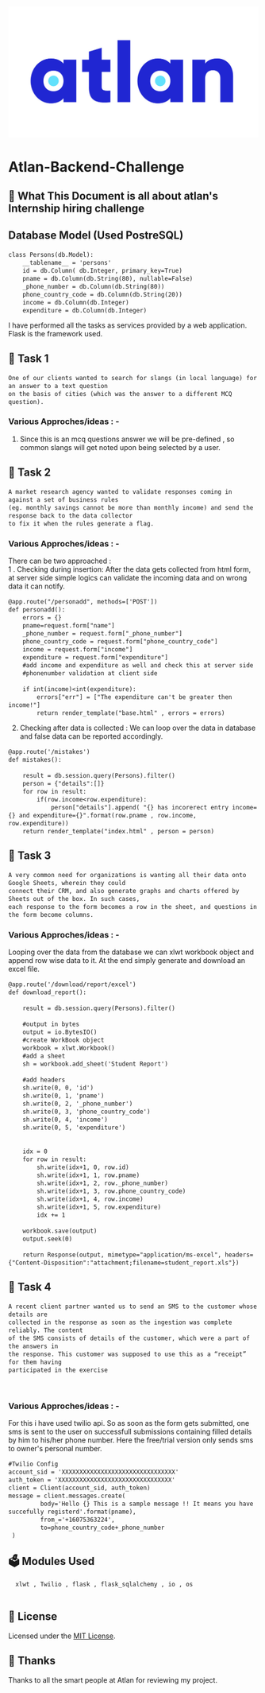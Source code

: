 ![alt text](https://github.com/s-chandr/atlan-daisy-task/blob/master/atlan-logo.jpg "Atlan")

# Atlan-Backend-Challenge

## :bookmark_tabs: What This Document is all about atlan's Internship hiring challenge 


## Database Model (Used PostreSQL)
```shell 
class Persons(db.Model):
    __tablename__ = 'persons'   
    id = db.Column( db.Integer, primary_key=True)
    pname = db.Column(db.String(80), nullable=False)
    _phone_number = db.Column(db.String(80))
    phone_country_code = db.Column(db.String(20))
    income = db.Column(db.Integer)
    expenditure = db.Column(db.Integer)
```
I have performed all the tasks as services provided by a web application. 
Flask is the framework used.

## :rocket: Task 1 
 ```shell
One of our clients wanted to search for slangs (in local language) for an answer to a text question
on the basis of cities (which was the answer to a different MCQ question).

```
### Various Approches/ideas : -
1. Since this is an mcq questions answer we will be pre-defined , so common slangs will get noted upon being selected by a user.


## :rocket: Task 2 
 ```shell
A market research agency wanted to validate responses coming in against a set of business rules 
(eg. monthly savings cannot be more than monthly income) and send the response back to the data collector 
to fix it when the rules generate a flag.
```
### Various Approches/ideas : -
There can be two approached :  
1 . Checking during insertion: After the data gets collected from html form, at server side simple logics can validate the incoming data and on wrong data it can notify.
``` shell 
@app.route("/personadd", methods=['POST'])
def personadd():
    errors = {}
    pname=request.form["name"]
    _phone_number = request.form["_phone_number"]
    phone_country_code = request.form["phone_country_code"]
    income = request.form["income"]
    expenditure = request.form["expenditure"]
    #add income and expenditure as well and check this at server side 
    #phonenumber validation at client side 
    
    if int(income)<int(expenditure):
        errors["err"] = ["The expenditure can't be greater then income!"]
        return render_template("base.html" , errors = errors)

```
2. Checking after data is collected : We can loop over the data in database and false data can be reported accordingly.
``` shell
@app.route('/mistakes')
def mistakes():
    
    result = db.session.query(Persons).filter()
    person = {"details":[]} 
    for row in result:
        if(row.income<row.expenditure):
            person["details"].append( "{} has incorerect entry income={} and expenditure={}".format(row.pname , row.income, row.expenditure))
    return render_template("index.html" , person = person)
```



## :rocket: Task 3 
 ```shell
A very common need for organizations is wanting all their data onto Google Sheets, wherein they could
connect their CRM, and also generate graphs and charts offered by Sheets out of the box. In such cases,
each response to the form becomes a row in the sheet, and questions in the form become columns. 
```
### Various Approches/ideas : -
Looping over the data from the database we can xlwt workbook object and append row wise data to it. At the end simply generate and download an excel file.
``` shell 
@app.route('/download/report/excel')
def download_report():
    
    result = db.session.query(Persons).filter()
    
    #output in bytes
    output = io.BytesIO()
    #create WorkBook object
    workbook = xlwt.Workbook()
    #add a sheet
    sh = workbook.add_sheet('Student Report')
 
    #add headers
    sh.write(0, 0, 'id')
    sh.write(0, 1, 'pname')
    sh.write(0, 2, '_phone_number')
    sh.write(0, 3, 'phone_country_code')
    sh.write(0, 4, 'income')
    sh.write(0, 5, 'expenditure')
    
 
    idx = 0
    for row in result:
        sh.write(idx+1, 0, row.id)
        sh.write(idx+1, 1, row.pname)
        sh.write(idx+1, 2, row._phone_number)
        sh.write(idx+1, 3, row.phone_country_code)
        sh.write(idx+1, 4, row.income)
        sh.write(idx+1, 5, row.expenditure)
        idx += 1
 
    workbook.save(output)
    output.seek(0)
 
    return Response(output, mimetype="application/ms-excel", headers={"Content-Disposition":"attachment;filename=student_report.xls"})

```

## :rocket: Task 4 
 ```shell
A recent client partner wanted us to send an SMS to the customer whose details are
collected in the response as soon as the ingestion was complete reliably. The content
of the SMS consists of details of the customer, which were a part of the answers in 
the response. This customer was supposed to use this as a “receipt” for them having 
participated in the exercise



```
### Various Approches/ideas : -
For this i have used twilio api. So as soon as the form gets submitted, one sms is sent to the user on successfull submissions containing filled details by him to his/her phone number. Here the free/trial version only sends sms to owner's personal number. 
```shell 
#Twilio Config
account_sid = 'XXXXXXXXXXXXXXXXXXXXXXXXXXXXXXXX'
auth_token = 'XXXXXXXXXXXXXXXXXXXXXXXXXXXXXXXX'
client = Client(account_sid, auth_token)
message = client.messages.create(
         body='Hello {} This is a sample message !! It means you have succefully registerd'.format(pname),
         from_='+16075363224',
         to=phone_country_code+_phone_number
 )
```

## :ballot_box: Modules Used
 ```shell
   xlwt , Twilio , flask , flask_sqlalchemy , io , os 
  
   ```

## :memo: License
Licensed under the [MIT License](./LICENSE).

## :purple_heart: Thanks
Thanks to all the smart people at Atlan for reviewing my project.
